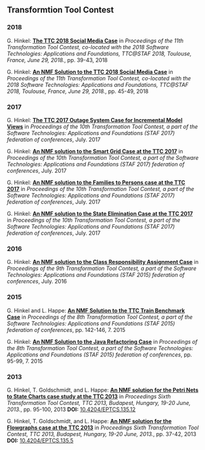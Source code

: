 Transformtion Tool Contest
---

### 2018
G. Hinkel: **[The TTC 2018 Social Media Case](http://ceur-ws.org/Vol-2310/paper5.pdf)** in _Proceedings of the 11th Transformation Tool Contest, co-located with
the 2018 Software Technologies: Applications and Foundations, TTC@STAF
2018, Toulouse, France, June 29, 2018._, pp. 39-43, 2018

G. Hinkel: **[An NMF Solution to the TTC 2018 Social Media Case](http://ceur-ws.org/Vol-2310/paper6.pdf)** in _Proceedings of the 11th Transformation Tool Contest, co-located with
the 2018 Software Technologies: Applications and Foundations, TTC@STAF
2018, Toulouse, France, June 29, 2018._, pp. 45-49, 2018


### 2017
G. Hinkel: **[The TTC 2017 Outage System Case for Incremental Model Views](http://sdqweb.ipd.kit.edu/publications/pdfs/hinkel2017d.pdf)** in _Proceedings of the 10th Transformation Tool Contest, a part of the Software Technologies: Applications and Foundations (STAF 2017) federation of conferences_, July. 2017

G. Hinkel: **[An NMF solution to the Smart Grid Case at the TTC 2017](http://sdqweb.ipd.kit.edu/publications/pdfs/hinkel2017e.pdf)** in _Proceedings of the 10th Transformation Tool Contest, a part of the Software Technologies: Applications and Foundations (STAF 2017) federation of conferences_, July. 2017

G. Hinkel: **[An NMF solution to the Families to Persons case at the TTC 2017](http://sdqweb.ipd.kit.edu/publications/pdfs/hinkel2017f.pdf)** in _Proceedings of the 10th Transformation Tool Contest, a part of the Software Technologies: Applications and Foundations (STAF 2017) federation of conferences_, July. 2017

G. Hinkel: **[An NMF solution to the State Elimination Case at the TTC 2017](http://sdqweb.ipd.kit.edu/publications/pdfs/hinkel2017g.pdf)** in _Proceedings of the 10th Transformation Tool Contest, a part of the Software Technologies: Applications and Foundations (STAF 2017) federation of conferences_, July. 2017


### 2016
G. Hinkel: **[An NMF solution to the Class Responsibility Assignment Case](http://sdqweb.ipd.kit.edu/publications/pdfs/hinkel2016g.pdf)** in _Proceedings of the 9th Transformation Tool Contest, a part of the Software Technologies: Applications and Foundations (STAF 2015) federation of conferences_, July. 2016


### 2015
G. Hinkel and L. Happe: **[An NMF Solution to the TTC Train Benchmark Case](http://ceur-ws.org/Vol-1524/paper8.pdf)** in _Proceedings of the 8th Transformation Tool Contest, a part of the Software Technologies: Applications and Foundations (STAF 2015) federation of conferences_, pp. 142-146, 7. 2015

G. Hinkel: **[An NMF Solution to the Java Refactoring Case](http://ceur-ws.org/Vol-1524/paper9.pdf)** in _Proceedings of the 8th Transformation Tool Contest, a part of the Software Technologies: Applications and Foundations (STAF 2015) federation of conferences_, pp. 95-99, 7. 2015


### 2013
G. Hinkel, T. Goldschmidt, and L. Happe: **[An NMF solution for the Petri Nets to State Charts case study at the TTC 2013](http://sdqweb.ipd.kit.edu/publications/pdfs/hinkel2013b.pdf)** in _Proceedings Sixth Transformation Tool Contest, TTC 2013, Budapest, Hungary, 19-20 June, 2013._, pp. 95-100, 2013
**DOI:** [10.4204/EPTCS.135.12](https://dx.doi.org/10.4204/EPTCS.135.12)  


G. Hinkel, T. Goldschmidt, and L. Happe: **[An NMF solution for the Flowgraphs case at the TTC 2013](http://sdqweb.ipd.kit.edu/publications/pdfs/hinkel2013c.pdf)** in _Proceedings Sixth Transformation Tool Contest, TTC 2013, Budapest, Hungary, 19-20 June, 2013._, pp. 37-42, 2013
**DOI:** [10.4204/EPTCS.135.5](https://dx.doi.org/10.4204/EPTCS.135.5)  


